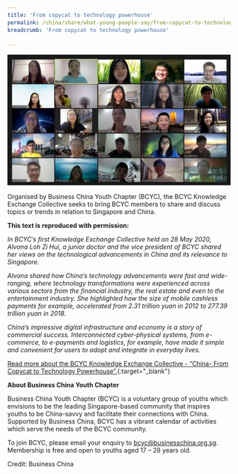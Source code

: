 ```yaml
---
title: 'From copycat to technology powerhouse'
permalink: /china/share/what-young-people-say/from-copycat-to-technology-powerhouse
breadcrumb: 'From copycat to technology powerhouse'

---
```



<img src="\images\china-youngpeople\copycat-to-tech-powerhouse.jpg" style="width:800px;" />

Organised by Business China Youth Chapter (BCYC), the BCYC Knowledge Exchange Collective seeks to bring BCYC members to share and discuss topics or trends in relation to Singapore and China.

**This text is reproduced with permission:**

*In BCYC’s first Knowledge Exchange Collective held on 28 May 2020, Alvona Loh Zi Hui, a junior doctor and the vice president of BCYC shared her views on the technological advancements in China and its relevance to Singapore.*

*Alvona shared how China’s technology advancements were fast and wide-ranging, where technology transformations were experienced across various sectors from the financial industry, the real estate and even to the entertainment industry. She highlighted how the size of mobile cashless payments for example, accelerated from 2.31 trillion yuan in 2012 to 277.39 trillion yuan in 2018.*

*China’s impressive digital infrastructure and economy is a story of commercial success. Interconnected cyber-physical systems, from e-commerce, to e-payments and logistics, for example, have made it simple and convenient for users to adopt and integrate in everyday lives.*

[Read more about the BCYC Knowledge Exchange Collective - “China- From Copycat to Technology Powerhouse”.](https://www.businesschina.org.sg/en/for-youths/bcyc-knowledge-exchange-collective-china-from-copycat-to-technology-powerhouse/){:target="_blank"}

**About Business China Youth Chapter**

Business China Youth Chapter (BCYC) is a voluntary group of youths which envisions to be the leading Singapore-based community that inspires youths to be China-savvy and facilitate their connections with China. Supported by Business China, BCYC has a vibrant calendar of activities which serve the needs of the BCYC community.

To join BCYC, please email your enquiry to [bcyc@businesschina.org.sg](mailto:bcyc@businesschina.org.sg). Membership is free and open to youths aged 17 – 28 years old.

Credit: Business China 